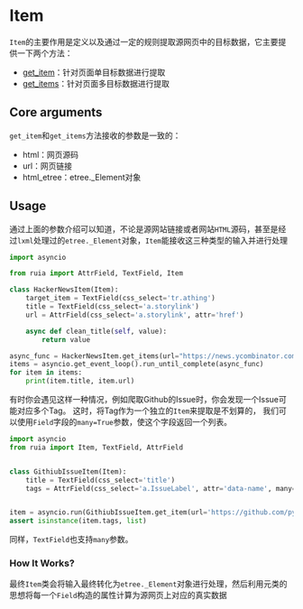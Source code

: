 # Item

`Item`的主要作用是定义以及通过一定的规则提取源网页中的目标数据，它主要提供一下两个方法：
- [get_item](https://github.com/howie6879/ruia/blob/master/ruia/item.py)：针对页面单目标数据进行提取
- [get_items](https://github.com/howie6879/ruia/blob/master/ruia/item.py)：针对页面多目标数据进行提取

## Core arguments

`get_item`和`get_items`方法接收的参数是一致的：
- html：网页源码
- url：网页链接
- html_etree：etree._Element对象

## Usage

通过上面的参数介绍可以知道，不论是源网站链接或者网站`HTML`源码，甚至是经过`lxml`处理过的`etree._Element`对象，`Item`能接收这三种类型的输入并进行处理

```python
import asyncio

from ruia import AttrField, TextField, Item

class HackerNewsItem(Item):
    target_item = TextField(css_select='tr.athing')
    title = TextField(css_select='a.storylink')
    url = AttrField(css_select='a.storylink', attr='href')

    async def clean_title(self, value):
        return value

async_func = HackerNewsItem.get_items(url="https://news.ycombinator.com/")
items = asyncio.get_event_loop().run_until_complete(async_func)
for item in items:
    print(item.title, item.url)

```

有时你会遇见这样一种情况，例如爬取Github的Issue时，你会发现一个Issue可能对应多个Tag。
这时，将Tag作为一个独立的`Item`来提取是不划算的，
我们可以使用`Field`字段的`many=True`参数，使这个字段返回一个列表。

```python
import asyncio
from ruia import Item, TextField, AttrField


class GithiubIssueItem(Item):
    title = TextField(css_select='title')
    tags = AttrField(css_select='a.IssueLabel', attr='data-name', many=True)


item = asyncio.run(GithiubIssueItem.get_item(url='https://github.com/pypa/pip/issues/72'))
assert isinstance(item.tags, list)
```

同样，`TextField`也支持`many`参数。

### How It Works?

最终`Item`类会将输入最终转化为`etree._Element`对象进行处理，然后利用元类的思想将每一个`Field`构造的属性计算为源网页上对应的真实数据

